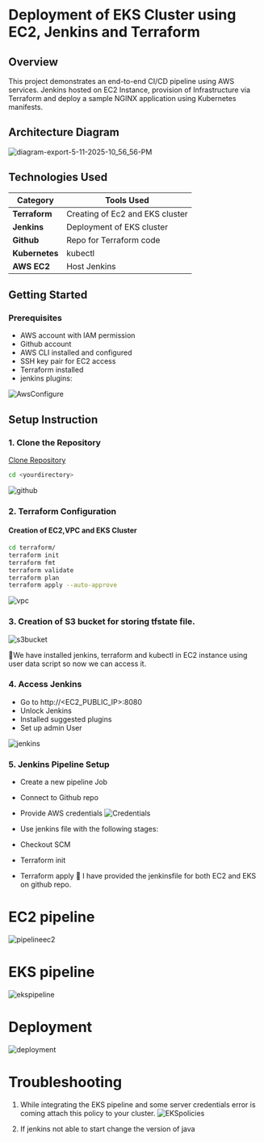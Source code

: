 # Deployment of EKS Cluster using EC2, Jenkins and Terraform

## Overview
This project demonstrates an end-to-end CI/CD pipeline using AWS services. Jenkins hosted on EC2 Instance, provision of Infrastructure via Terraform and deploy a sample NGINX application using Kubernetes manifests.

## Architecture Diagram
![diagram-export-5-11-2025-10_56_56-PM](https://github.com/user-attachments/assets/84d7b02d-2999-4418-9592-907adfbec2b6)

## Technologies Used

| Category          | Tools Used |
|------------------|------------------|
| **Terraform** | Creating of Ec2 and EKS cluster |
| **Jenkins** | Deployment of EKS cluster |
| **Github** | Repo for Terraform code |
| **Kubernetes** | kubectl |
| **AWS EC2** |  Host Jenkins |

## Getting Started 
### Prerequisites
- AWS account with IAM permission
- Github account
- AWS CLI installed and configured
- SSH key pair for EC2 access
- Terraform installed
- jenkins plugins:

![AwsConfigure](https://github.com/user-attachments/assets/188430e2-922c-4e61-92fd-63e42f1ff9c3)


## Setup Instruction
### 1. Clone the Repository
[Clone Repository](https://github.com/lovish69/jenkins-terraform-k8s/tree/main)
```bash
cd <yourdirectory>
```
![github](https://github.com/user-attachments/assets/2f18940f-2755-44e8-b9d0-0993480be163)

### 2. Terraform Configuration
#### Creation of EC2,VPC and EKS Cluster
```bash
cd terraform/
terraform init
terraform fmt
terraform validate
terraform plan
terraform apply --auto-approve
```

![vpc](https://github.com/user-attachments/assets/3aa65bae-b99e-4691-b158-2185ae00041d)


### 3. Creation of S3 bucket for storing tfstate file.

![s3bucket](https://github.com/user-attachments/assets/3a1c4bc8-828d-49c3-888b-e0b183d1011e)

📍We have installed jenkins, terraform and kubectl in EC2 instance using user data script so now we can access it.

### 4. Access Jenkins
- Go to http://<EC2_PUBLIC_IP>:8080
- Unlock Jenkins
- Installed suggested plugins
- Set up admin User

![jenkins](https://github.com/user-attachments/assets/935fcfd3-add0-416d-9e09-f343d1efd260)

### 5. Jenkins Pipeline Setup
- Create a new pipeline Job
- Connect to Github repo
- Provide AWS credentials 
![Credentials](https://github.com/user-attachments/assets/60c2453c-bfe6-49ed-9564-c569a3a12528)

- Use jenkins file with the following stages:
- Checkout SCM
- Terraform init
- Terraform apply
📍 I have provided the jenkinsfile for both EC2 and EKS on github repo.

# EC2 pipeline
![pipelineec2](https://github.com/user-attachments/assets/96465f01-d914-4501-aff3-02df1ef0a404)

# EKS pipeline
![ekspipeline](https://github.com/user-attachments/assets/8eaa3c36-1b69-4410-8ad5-aff6c8c00bc2)

# Deployment
![deployment](https://github.com/user-attachments/assets/71599110-b086-4ad6-885b-e7dd0325895c)

# Troubleshooting
1. While integrating the EKS pipeline and some server credentials error is coming attach this policy to your cluster.
![EKSpolicies](https://github.com/user-attachments/assets/631340c2-93f6-433a-8c4e-01c001b08522)


2. If jenkins not able to start change the version of java











